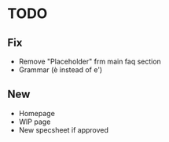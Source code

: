 # TODO

## Fix

- Remove "Placeholder" frm main faq section
- Grammar (è instead of e')

## New

- Homepage
- WIP page
- New specsheet if approved 
